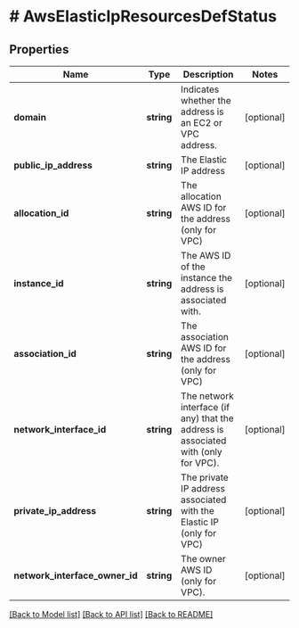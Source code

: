# # AwsElasticIpResourcesDefStatus

## Properties

Name | Type | Description | Notes
------------ | ------------- | ------------- | -------------
**domain** | **string** | Indicates whether the address is an EC2 or VPC address. | [optional]
**public_ip_address** | **string** | The Elastic IP address | [optional]
**allocation_id** | **string** | The allocation AWS ID for the address (only for VPC) | [optional]
**instance_id** | **string** | The AWS ID of the instance the address is associated with. | [optional]
**association_id** | **string** | The association AWS ID for the address (only for VPC) | [optional]
**network_interface_id** | **string** | The network interface (if any) that the address is associated with (only for VPC). | [optional]
**private_ip_address** | **string** | The private IP address associated with the Elastic IP (only for VPC) | [optional]
**network_interface_owner_id** | **string** | The owner AWS ID (only for VPC). | [optional]

[[Back to Model list]](../../README.md#models) [[Back to API list]](../../README.md#endpoints) [[Back to README]](../../README.md)
